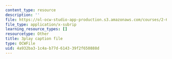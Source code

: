 ```yaml
---
content_type: resource
description: ''
file: https://ol-ocw-studio-app-production.s3.amazonaws.com/courses/2-627-fundamentals-of-photovoltaics-fall-2013/4a932ba31c4ab77d614339f2f650888d_3NQlT1SYpuQ.srt
file_type: application/x-subrip
learning_resource_types: []
resourcetype: Other
title: 3play caption file
type: OCWFile
uid: 4a932ba3-1c4a-b77d-6143-39f2f650888d
---
```


